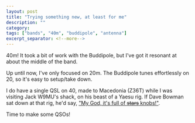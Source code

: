 ```yaml
---
layout: post
title: "Trying something new, at least for me"
description: ""
category: 
tags: ["bands", "40m", "buddipole", "antenna"]
excerpt_separator: <!--more-->
---
```


40m!
It took a bit of work with the Buddipole, but I've got it resonant at about the middle of the band.

Up until now, I've only focused on 20m. The Buddipole tunes effortlessly on 20, so it's easy to setup/take down.

<!--more-->

I do have a single QSL on 40, made to Macedonia (Z36T) while I was visiting Jack W9MU's shack, on his beast of a Yaesu rig. If Dave Bowman sat down at that rig, he'd say, ["My God, it's full of ~~stars~~ knobs!"][omgstars].

Time to make some QSOs!


[omgstars]: https://www.youtube.com/watch?v=oALxLNOhI6I

